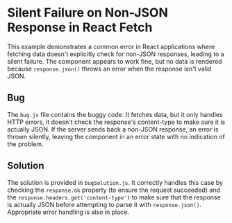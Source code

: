 # Silent Failure on Non-JSON Response in React Fetch

This example demonstrates a common error in React applications where fetching data doesn't explicitly check for non-JSON responses, leading to a silent failure. The component appears to work fine, but no data is rendered because `response.json()` throws an error when the response isn't valid JSON.

## Bug

The `bug.js` file contains the buggy code.  It fetches data, but it only handles HTTP errors, it doesn't check the response's content-type to make sure it is actually JSON. If the server sends back a non-JSON response, an error is thrown silently, leaving the component in an error state with no indication of the problem. 

## Solution

The solution is provided in `bugSolution.js`. It correctly handles this case by checking the `response.ok` property (to ensure the request succeeded) and the `response.headers.get('content-type')` to make sure that the response is actually JSON before attempting to parse it with `response.json()`.  Appropriate error handling is also in place. 
